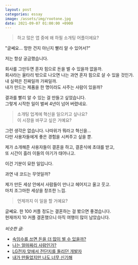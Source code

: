 ```yaml
---
layout: post
categories: essay
image: /assets/img/rootone.jpg
date: 2021-09-07 01:00:00 +0900
---
```


>하고 많은 앱 중에 왜 하필 소개팅 어플이에요?

"글쎄요... 망한 건지 아닌지 빨리 알 수 있어서?"

저는 항상 궁금했습니다.  

회사를 그만두면 혼자 힘으로 돈을 벌 수 있을까 없을까.  
회사라는 울타리 밖으로 나오면 나는 과연 혼자 힘으로 살 수 있을 것인가.  
내 실력은 진짜일까 가짜일까.  
내가 만드는 제품을 한 명이라도 사주는 사람이 있을까?

결과를 빨리 알 수 있는 걸 만들고 싶었습니다.  
그렇게 시작한 일이 벌써 4년이 넘어 버렸네요.

>소개팅 업계에 혁신을 일으키고 싶나요?  
>이 시장을 바꾸고 싶은 거예요?

그런 생각은 없습니다. 나따위가 뭐라고 혁신을...  
다만 사용자들에게 좋은 경험을 시켜주고 싶을 뿐.

제가 소개해준 사용자들이 결혼을 하고, 결혼식에 초대를 받고,  
또 시간이 흘러 이들의 아기가 태어나고.

이건 기분이 묘한 일입니다.

과연 내 코드는 무엇일까?  

제가 만든 세상 안에서 사람들이 만나고 헤어지고 울고 웃고.  
마치 조그마한 세상을 창조한 느낌.

>언제까지 이 일을 할 거예요?

글쎄요. 한 100 커플 정도는 결혼하는 걸 봤으면 좋겠습니다.  
현재까지 10 커플 결혼했으니 아직 여행이 많이 남았습니다.
<br>
<br>
*비슷한 글:*
* [속임수를 쓰면 돈을 더 많이 벌 수 있을까?](https://brunch.co.kr/@buildingking/100)
* [나는 얼마짜리 사람인가?](https://brunch.co.kr/@buildingking/62)
* [LG전자 앞에서 전단지를 돌리던 개발자](/essay/2021/11/15/LG전자-앞에서-전단지를-돌리던-개발자.html)
* [내가 만들었지만 나도 너무 신기해](/essay/2022/05/04/code-is-magic.html)
